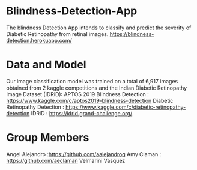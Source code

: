 # Blindness-Detection-App 
The blindness Detection App intends to classify and predict the severity of Diabetic Retinopathy from retinal images.
https://blindness-detection.herokuapp.com/
 
# Data and Model
Our image classification model was trained on a total of 6,917 images obtained from 2 kaggle competitions and the Indian Diabetic Retinopathy Image Dataset (IDRiD):
APTOS 2019 Blindness Detection : https://www.kaggle.com/c/aptos2019-blindness-detection
Diabetic Retinopathy Detection : https://www.kaggle.com/c/diabetic-retinopathy-detection
IDRiD : https://idrid.grand-challenge.org/

# Group Members
Angel Alejandro :https://github.com/aalejandroq
Amy Claman : https://github.com/aeclaman
Velmarini Vasquez


